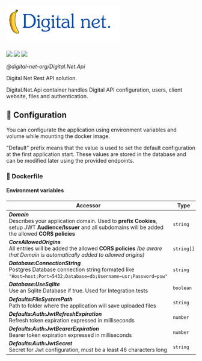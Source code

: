 <h1>
    <img width="300" src="https://raw.githubusercontent.com/digital-net-org/.github/refs/heads/master/assets/logo_v2025.svg">
</h1>
<div justify="center">
    <a href="https://www.docker.com/"><img src="https://img.shields.io/badge/Docker-blue.svg?color=1d63ed"></a>
        <a href="https://dotnet.microsoft.com/en-us/languages/csharp"><img src="https://img.shields.io/badge/C%23-blue.svg?color=622075"></a>
    <a href="https://learn.microsoft.com/en-us/dotnet/core/whats-new/dotnet-9/overview?WT.mc_id=dotnet-35129-website"><img src="https://img.shields.io/badge/Dotnet-blue.svg?color=4f2bce"></a>
</div>

_@digital-net-org/Digital.Net.Api_

Digital Net Rest API solution.

Digital.Net.Api container handles Digital API configuration, users, client website, files and authentication.

## :memo: Configuration

You can configurate the application using environment variables and volume while mounting the docker image.

"Default" prefix means that the value is used to set the default configuration at the first application start. These values are stored in the database and can be modified later using the provided endpoints.

### :whale2: Dockerfile

#### Environment variables
| Accessor                                                                                                                                                                                                  | Type       | Default value            |
|-----------------------------------------------------------------------------------------------------------------------------------------------------------------------------------------------------------|------------|--------------------------|
| ___Domain___                             <br/>Describes your application domain. Used to **prefix Cookies**, setup JWT **Audience/Issuer** and all subdomains will be added the allowed **CORS policies** | `string`   | **Mandatory**            | 
| ___CorsAllowedOrigins___                 <br/>All entries will be added the allowed **CORS policies** _(be aware that Domain is automatically added to allowed origins)_                                  | `string[]` | `[]`                     |
| ___Database:ConnectionString___          <br/>Postgres Database connection string formated like `"Host=host;Port=5432;Database=db;Username=usr;Password=psw"`                                             | `string`   | **Mandatory**            |
| ___Database:UseSqlite___                 <br/>Use an Sqlite Database if true. Used for Integration tests                                                                                                  | `boolean`  | `false`                  |
| ___Defaults:FileSystemPath___            <br/>Path to folder where the application will save uploaded files                                                                                               | `string`   | `"/digital_net_storage"` |
| ___Defaults:Auth:JwtRefreshExpiration___ <br/>Refresh token expiration expressed in milliseconds                                                                                                          | `number`   | `1800000`                |
| ___Defaults:Auth:JwtBearerExpiration___  <br/>Bearer token expiration expressed in milliseconds                                                                                                           | `number`   | `300000`                 |
| ___Defaults:Auth:JwtSecret___            <br/>Secret for Jwt configuration, must be a least 46 characters long                                                                                            | `string`   | _Random string_          |
